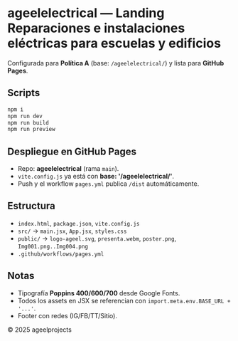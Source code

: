 # ageelelectrical — Landing Reparaciones e instalaciones eléctricas para escuelas y edificios

Configurada para **Política A** (base: `/ageelelectrical/`) y lista para **GitHub Pages**.

## Scripts
```bash
npm i
npm run dev
npm run build
npm run preview
```

## Despliegue en GitHub Pages
- Repo: **ageelelectrical** (rama `main`).
- `vite.config.js` ya está con **base: '/ageelelectrical/'**.
- Push y el workflow `pages.yml` publica `/dist` automáticamente.

## Estructura
- `index.html`, `package.json`, `vite.config.js`
- `src/` → `main.jsx`, `App.jsx`, `styles.css`
- `public/` → `logo-ageel.svg`, `presenta.webm`, `poster.png`, `Img001.png..Img004.png`
- `.github/workflows/pages.yml`

## Notas
- Tipografía **Poppins 400/600/700** desde Google Fonts.
- Todos los assets en JSX se referencian con `import.meta.env.BASE_URL + '...'`.
- Footer con redes (IG/FB/TT/Sitio).

© 2025 ageelprojects
